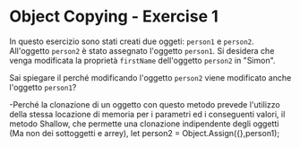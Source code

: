 # Object Copying - Exercise 1
In questo esercizio sono stati creati due oggeti: `person1` e `person2`. All'oggetto `person2` è stato assegnato l'oggetto `person1`. Si desidera che venga modificata la proprietà `firstName` dell'oggetto `person2` in "Simon".

Sai spiegare il perché modificando l'oggetto `person2` viene modificato anche l'oggetto `person1`?


-Perché la clonazione di un oggetto con questo metodo prevede l'utilizzo della stessa locazione di memoria per i parametri ed i conseguenti valori, il metodo Shallow, che permette una clonazione indipendente degli oggetti (Ma non dei sottoggetti e arrey), 
let person2 = Object.Assign({},person1);